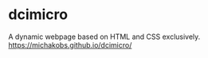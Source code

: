 # dcimicro
A dynamic webpage based on HTML and CSS exclusively.
https://michakobs.github.io/dcimicro/